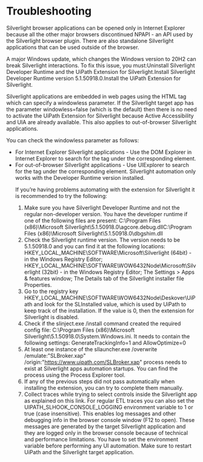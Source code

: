 ﻿# Troubleshooting

Silverlight browser applications can be opened only in Internet Explorer because all the
      other major browsers discontinued NPAPI - an API used by the Silverlight browser plugin. There
      are also standalone Silverlight applications that can be used outside of the browser.

A major Windows update,
        which changes the Windows version to 20H2 can break Silverlight interactions. To fix this
        issue, you must:Uninstall Silverlight Developer
            Runtime and the UiPath Extension for Silverlight.Install Silverlight Developer
            Runtime version 5.1.50918.0.Install the UiPath Extension for
            Silverlight.

Silverlight applications are embedded in web pages using the <object>
      HTML tag which can specify a windowless parameter. If the Silverlight target app has the
      parameter windowless=false (which is the default) then there is no need to
      activate the UiPath Extension for Silverlight because Active Accessibility and
        UIA are already available. This also applies to out-of-browser Silverlight
      applications.

You can check the windowless parameter as follows:

* For Internet Explorer Silverlight
        applications - Use the DOM Explorer in Internet Explorer to search for the <param name=”windowless” /> tag under the corresponding <object /> element.
* For out-of-browser Silverlight
          applications - Use UIExplorer to search for the <param name=”windowless”
            /> tag under the corresponding <object />
          element. Silverlight
          automation only works with the Developer Runtime version installed.

If you’re having problems automating with the extension for Silverlight it is recommended to
      try the following:

1. Make sure you have Silverlight
            Developer Runtime and not the regular non-developer version. You have the developer
          runtime if one of the following files are present: C:\Program Files
              (x86)\Microsoft Silverlight\5.1.50918.0\agcore.debug.dllC:\Program Files
              (x86)\Microsoft Silverlight\5.1.50918.0\dbgshim.dll
2. Check the Silverlight runtime version.
          The version needs to be 5.1.50918.0 and you can find it at the following locations: HKEY_LOCAL_MACHINE\SOFTWARE\Microsoft\Silverlight (64bit) - in the
            Windows Registry Editor; HKEY_LOCAL_MACHINE\SOFTWARE\WOW6432Node\Microsoft\Silverlight
            (32bit) - in the Windows Registry Editor; The Settings > Apps &
              features window; The Details tab of the
            Silverlight installer file Properties.
3. Go to the registry key HKEY_LOCAL_MACHINE\SOFTWARE\WOW6432Node\Deskover\UiPath and look for the SLInstalled value, which is used by UiPath to keep track of the installation. If
        the value is 0, then the extension for Silverlight is disabled.
4. Check if the slinject.exe
            /install command created the required config file: C:\Program Files
            (x86)\Microsoft Silverlight\5.1.50918.0\System.Windows.ini. It needs to contain
          the following settings: GenerateTrackingInfo=1 and
            AllowOptimize=0
5. At least one instance of the
            sllauncher.exe /overwrite /emulate:"SLBroker.xap"
            /origin:"https://www.uipath.com/SLBroker.xap" process needs to exist at
          Silverlight apps automation startups. You can find the process using the Process Explorer
        tool.
6. If any of the previous steps did not pass
        automatically when installing the extension, you can try to complete them manually.
7. Collect traces while trying to select
          controls inside the Silverlight app as explained on this link. For regular ETL
          traces you can also set the UIPATH_SLHOOK_CONSOLE_LOGGING environment
          variable to 1 or true (case insensitive). This enables log messages and
          other debugging info in the browser console window (F12 to open). These messages are
          generated by the target Silverlight application and they are logged only in the browser
          console because of technical and performance limitations. You have to set the environment
          variable before performing any UI automation. Make sure to restart UiPath and the
          Silverlight target application.
